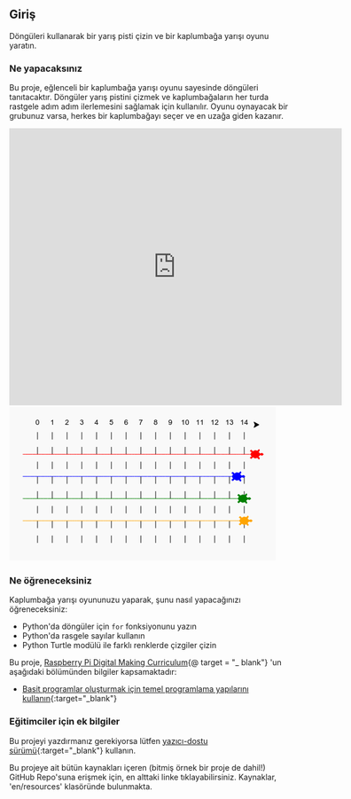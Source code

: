 ## Giriş

Döngüleri kullanarak bir yarış pisti çizin ve bir kaplumbağa yarışı oyunu yaratın.

### Ne yapacaksınız

Bu proje, eğlenceli bir kaplumbağa yarışı oyunu sayesinde döngüleri tanıtacaktır. Döngüler yarış pistini çizmek ve kaplumbağaların her turda rastgele adım adım ilerlemesini sağlamak için kullanılır. Oyunu oynayacak bir grubunuz varsa, herkes bir kaplumbağayı seçer ve en uzağa giden kazanır.

<div class="trinket">
  <iframe src="https://trinket.io/embed/python/9339862606?outputOnly=true&start=result" width="600" height="500" frameborder="0" marginwidth="0" marginheight="0" allowfullscreen>
  </iframe>
  <img src="images/race-finished.png">
</div>

### Ne öğreneceksiniz

Kaplumbağa yarışı oyununuzu yaparak, şunu nasıl yapacağınızı öğreneceksiniz:

+ Python'da döngüler için `for` fonksiyonunu yazın
+ Python'da rasgele sayılar kullanın
+ Python Turtle modülü ile farklı renklerde çizgiler çizin

Bu proje, [Raspberry Pi Digital Making Curriculum](http://rpf.io/curriculum){@ target = "_ blank"} 'un aşağıdaki bölümünden bilgiler kapsamaktadır:

+ [Basit programlar oluşturmak için temel programlama yapılarını kullanın](https://www.raspberrypi.org/curriculum/programming/creator/){:target="_blank"}

### Eğitimciler için ek bilgiler

Bu projeyi yazdırmanız gerekiyorsa lütfen [yazıcı-dostu sürümü](https://projects.raspberrypi.org/en/projects/turtle-race/print){:target="_blank"} kullanın.

Bu projeye ait bütün kaynakları içeren (bitmiş örnek bir proje de dahil!) GitHub Repo'suna erişmek için, en alttaki linke tıklayabilirsiniz. Kaynaklar, 'en/resources' klasöründe bulunmakta.